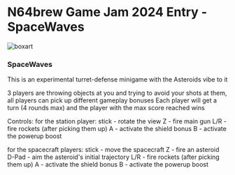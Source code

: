 # N64brew Game Jam 2024 Entry - SpaceWaves

![boxart](https://github.com/user-attachments/assets/50a28a3e-2734-4f4c-9bd0-15fcf4a895d2)

### SpaceWaves

This is an experimental turret-defense minigame with the Asteroids vibe to it

3 players are throwing objects at you and trying to avoid your shots at them, all players can pick up different gameplay bonuses
Each player will get a turn (4 rounds max) and the player with the max score reached wins

Controls:
for the station player:
  stick - rotate the view
  Z - fire main gun
  L/R - fire rockets (after picking them up)
  A - activate the shield bonus
  B - activate the powerup boost

for the spacecraft players:
  stick - move the spacecraft
  Z - fire an asteroid
  D-Pad - aim the asteroid's initial trajectory
  L/R - fire rockets (after picking them up)
  A - activate the shield bonus
  B - activate the powerup boost
